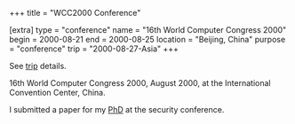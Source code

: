 +++
title = "WCC2000 Conference"

[extra]
type = "conference"
name = "16th World Computer Congress 2000"
begin = 2000-08-21
end = 2000-08-25
location = "Beijing, China"
purpose = "conference"
trip = "2000-08-27-Asia"
+++

See [trip](@/posts/2000-08-27-Asia.md) details.

16th World Computer Congress 2000, August 2000, at the International
Convention Center, China.

I submitted a paper for my [PhD](@/skills/PhD/index.md) at the
security conference.
